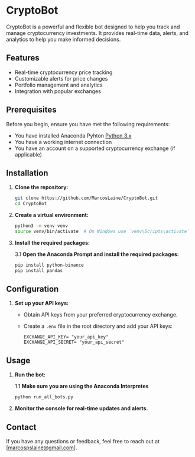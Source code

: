 # CryptoBot

CryptoBot is a powerful and flexible bot designed to help you track and manage cryptocurrency investments. It provides real-time data, alerts, and analytics to help you make informed decisions.

## Features

- Real-time cryptocurrency price tracking
- Customizable alerts for price changes
- Portfolio management and analytics
- Integration with popular exchanges

## Prerequisites

Before you begin, ensure you have met the following requirements:

- You have installed Anaconda Pyhton [Python 3.x](https://www.anaconda.com/download/success)
- You have a working internet connection
- You have an account on a supported cryptocurrency exchange (if applicable)

## Installation

1. **Clone the repository:**

   ```bash
   git clone https://github.com/MarcosLaine/CryptoBot.git
   cd CryptoBot
   ```

2. **Create a virtual environment:**

   ```bash
   python3 -m venv venv
   source venv/bin/activate  # On Windows use `venv\Scripts\activate`
   ```

3. **Install the required packages:**

   3.1 **Open the Anaconda Prompt and install the required packages:**
   ```bash
   pip install python-binance
   pip install pandas
   ```

## Configuration

1. **Set up your API keys:**

   - Obtain API keys from your preferred cryptocurrency exchange.
   - Create a `.env` file in the root directory and add your API keys:

     ```plaintext
     EXCHANGE_API_KEY= "your_api_key"
     EXCHANGE_API_SECRET= "your_api_secret"
     ```

## Usage

1. **Run the bot:**

   1.1 **Make sure you are using the Anaconda Interpretes**

   ```bash
   python run_all_bots.py
   ```

2. **Monitor the console for real-time updates and alerts.**

## Contact

If you have any questions or feedback, feel free to reach out at [marcospslaine@gmail.com].
